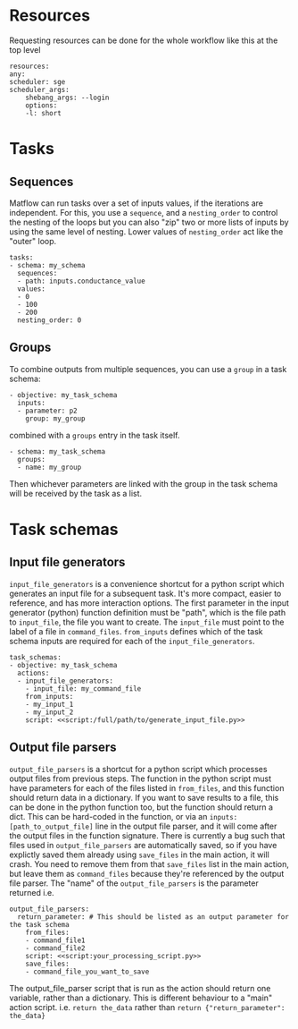 # Resources
Requesting resources can be done for the whole workflow like this at the top level
```
resources:
any:
scheduler: sge
scheduler_args:
    shebang_args: --login
    options:
    -l: short
```


# Tasks
## Sequences
Matflow can run tasks over a set of inputs values, if the iterations are independent.
For this, you use a `sequence`, and a `nesting_order` to control the nesting of the loops
but you can also "zip" two or more lists of inputs by using the same level of nesting.
Lower values of `nesting_order` act like the "outer" loop.

```
tasks:
- schema: my_schema
  sequences:
  - path: inputs.conductance_value
  values:
  - 0
  - 100
  - 200
  nesting_order: 0
```

## Groups
To combine outputs from multiple sequences, you can use a `group` in a task schema:
```
- objective: my_task_schema
  inputs:
  - parameter: p2
    group: my_group
```

combined with a `groups` entry in the task itself.

```
- schema: my_task_schema
  groups:
  - name: my_group
```

Then whichever parameters are linked with the group in the task schema will be received by the task as a list.

# Task schemas
## Input file generators
`input_file_generators` is a convenience shortcut for a python script which generates an input file
for a subsequent task. It's more compact, easier to reference, and has more interaction options.
The first parameter in the input generator (python) function definition must be "path",
which is the file path to `input_file`, the file you want to create.
The `input_file` must point to the label of a file in `command_files`.
`from_inputs` defines which of the task schema inputs are required for each of the `input_file_generators`.

```
task_schemas:
- objective: my_task_schema
  actions:
  - input_file_generators:
    - input_file: my_command_file
    from_inputs:
    - my_input_1
    - my_input_2
    script: <<script:/full/path/to/generate_input_file.py>>
```

## Output file parsers
`output_file_parsers` is a shortcut for a python script which processes output files
from previous steps.
The function in the python script must have parameters for each of the files listed
in `from_files`, and this function should return data in a dictionary.
If you want to save results to a file, this can be done in the python function too,
but the function should return a dict. This can be hard-coded in the function,
or via an `inputs: [path_to_output_file]` line in the output file parser,
and it will come after the output files in the function signature.
There is currently a bug such that files used in `output_file_parsers` are
automatically saved, so if you have explictly saved them already using `save_files` in
the main action, it will crash. You need to remove them from that `save_files` list in
the main action, but leave them as `command_files` because they're referenced by the
output file parser.
The "name" of the `output_file_parsers` is the parameter returned i.e.
```
output_file_parsers:
  return_parameter: # This should be listed as an output parameter for the task schema
    from_files:
    - command_file1
    - command_file2
    script: <<script:your_processing_script.py>>
    save_files:
    - command_file_you_want_to_save
```
The output_file_parser script that is run as the action should return one variable,
rather than a dictionary. This is different behaviour to
a "main" action script.
i.e. `return the_data` rather than `return {"return_parameter": the_data}`
